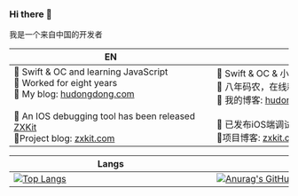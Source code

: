 ### Hi there 👋

我是一个来自中国的开发者

|<div style="width:350px">EN</div>|<div style="width:350px">CN</div>|
|---|---|
|🌱 Swift & OC and learning JavaScript <br/> 🐶 Worked for eight years <br/> 🤠 My blog: [hudongdong.com](https://blog.hudongdong.com) <br/><br/> 🐛 An IOS debugging tool has been released [ZXKit](https://github.com/ZXKitCode) <br/> 🍻Project blog: [zxkit.com](https://zxkit.com/) |<div style="width:350px">🌱 Swift & OC & 小程序开发 <br/> 🐶 八年码农，在线耕地 <br/>  🤠 我的博客: [hudongdong.com](https://blog.hudongdong.com) <br/><br/>🐛 已发布iOS端调试工具 [ZXKit](https://github.com/ZXKitCode) <br/> 🍻项目博客: [zxkit.com](https://zxkit.com/)</div> |


|<div style="width:350px">Langs</div>|<div style="width:350px">Stats</div>|
|---|---|
|[![Top Langs](https://github-readme-stats.vercel.app/api/top-langs/?username=DamonHu&layout=compact)](/)|[![Anurag's GitHub stats](https://github-readme-stats.vercel.app/api?username=DamonHu&count_private=true&show_icons=true&theme=radical)](/)|






